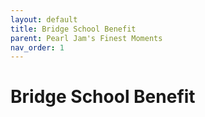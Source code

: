 ```yaml
---
layout: default
title: Bridge School Benefit
parent: Pearl Jam's Finest Moments
nav_order: 1
---
```


# Bridge School Benefit


